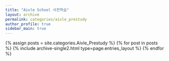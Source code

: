```yaml
---
title: "Aivle School 사전학습"
layout: archive
permalink: categories/aivle_prestudy
author_profile: true
sidebar_main: true
---
```



{% assign posts = site.categories.Aivle_Prestudy %}
{% for post in posts %} {% include archive-single2.html type=page.entries_layout %} {% endfor %}